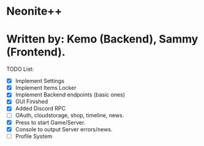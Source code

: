 # Neonite++
# Written by: Kemo (Backend), Sammy (Frontend).


TODO List:
- [x] Implement Settings
- [x] Implement Items Locker
- [x] Implement Backend endpoints (basic ones)
- [x] GUI Finished
- [x] Added Discord RPC
- [ ] OAuth, cloudstorage, shop, timeline, news. 
- [x] Press to start Game/Server.
- [x] Console to output Server errors/news.
- [ ] Profile System
